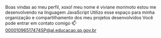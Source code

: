 Boas vindas ao meu perfil, xoxo!
meu nome é viviane morimoto
estou me desenvolvendo na linguagem JavaScript
Utilizo esse espaço para minha organização e compartilhamento dos meu projetos desenvolvidos
Você pode entrar em contato comigo 📫
00001096517474SP@al.educacao.sp.gov.br
